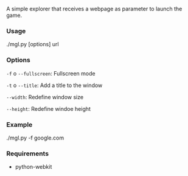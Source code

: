 A simple explorer that receives a webpage as parameter to launch the game.

### Usage
./mgl.py [options] url

### Options
``-f`` o ``--fullscreen``: Fullscreen mode

``-t`` o ``--title``: Add a title to the window

``--width``: Redefine window size

``--height``: Redefine windoe height

### Example
./mgl.py -f google.com

### Requirements
- python-webkit
